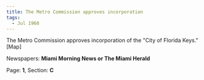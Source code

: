 ```yaml
---  
title: The Metro Commission approves incorporation  
tags:  
  - Jul 1960  
---  
```

  
The Metro Commission approves incorporation of the "City of Florida Keys." [Map]  
  
Newspapers: **Miami Morning News or The Miami Herald**  
  
Page: **1**, Section: **C** 
